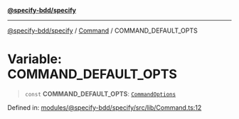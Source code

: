 [**@specify-bdd/specify**](../../README.md)

***

[@specify-bdd/specify](../../modules.md) / [Command](../README.md) / COMMAND\_DEFAULT\_OPTS

# Variable: COMMAND\_DEFAULT\_OPTS

> `const` **COMMAND\_DEFAULT\_OPTS**: [`CommandOptions`](../interfaces/CommandOptions.md)

Defined in: [modules/@specify-bdd/specify/src/lib/Command.ts:12](https://github.com/specify-bdd/specify-core/blob/755ba0ac7fc807524132ad16639722b0d2dce1ff/modules/@specify-bdd/specify/src/lib/Command.ts#L12)
